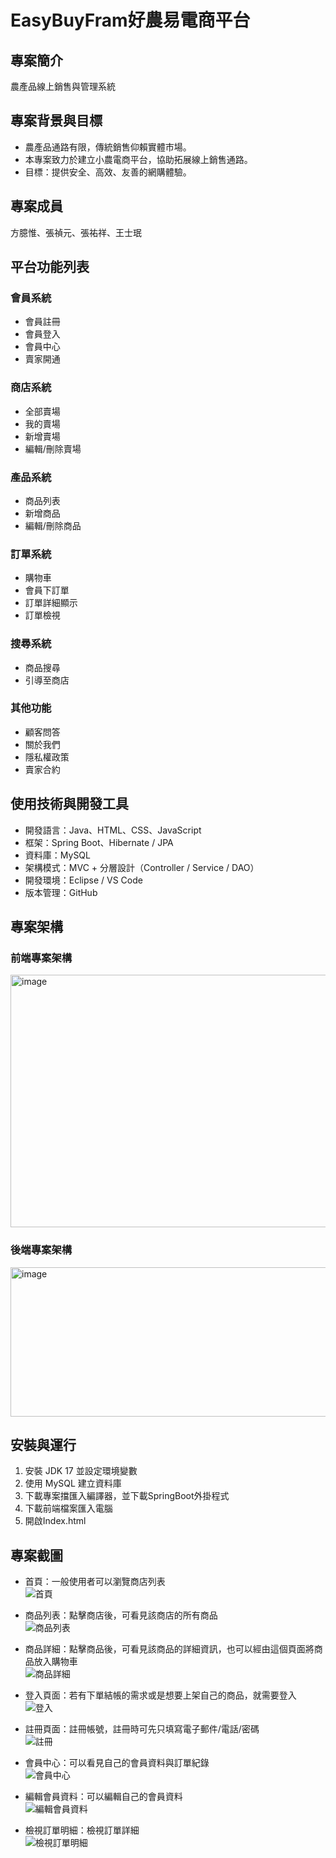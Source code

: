 # EasyBuyFram好農易電商平台

## 專案簡介
農產品線上銷售與管理系統

## 專案背景與目標
- 農產品通路有限，傳統銷售仰賴實體市場。<br>
- 本專案致力於建立小農電商平台，協助拓展線上銷售通路。<br>
- 目標：提供安全、高效、友善的網購體驗。<br>

## 專案成員
方臆惟、張禎元、張祐祥、王士珉

## 平台功能列表
### 會員系統
- 會員註冊
- 會員登入
- 會員中心
- 賣家開通

### 商店系統
- 全部賣場
- 我的賣場
- 新增賣場
- 編輯/刪除賣場

### 產品系統
- 商品列表
- 新增商品
- 編輯/刪除商品

### 訂單系統
- 購物車
- 會員下訂單
- 訂單詳細顯示
- 訂單檢視

### 搜尋系統
- 商品搜尋
- 引導至商店

### 其他功能
- 顧客問答
- 關於我們
- 隱私權政策
- 賣家合約

## 使用技術與開發工具
- 開發語言：Java、HTML、CSS、JavaScript
- 框架：Spring Boot、Hibernate / JPA
- 資料庫：MySQL
- 架構模式：MVC + 分層設計（Controller / Service / DAO）
- 開發環境：Eclipse / VS Code
- 版本管理：GitHub


## 專案架構
### 前端專案架構
<img width="576" height="404" alt="image" src="https://github.com/user-attachments/assets/7c9be080-0619-4276-ae16-9831a04a5432" />

### 後端專案架構
<img width="747" height="239" alt="image" src="https://github.com/user-attachments/assets/73d63b8f-101c-4412-a34a-63f8b0a46269" />


## 安裝與運行
1. 安裝 JDK 17 並設定環境變數
2. 使用 MySQL 建立資料庫
3. 下載專案擋匯入編譯器，並下載SpringBoot外掛程式
4. 下載前端檔案匯入電腦
5. 開啟Index.html

## 專案截圖
- 首頁：一般使用者可以瀏覽商店列表<br>
![首頁](./EasyBuyFarm_網頁截圖/首頁.png)

- 商品列表：點擊商店後，可看見該商店的所有商品<br>
![商品列表](./EasyBuyFarm_網頁截圖/商品列表.png)

- 商品詳細：點擊商品後，可看見該商品的詳細資訊，也可以經由這個頁面將商品放入購物車<br>
![商品詳細](./EasyBuyFarm_網頁截圖/商品詳細頁.png)

- 登入頁面：若有下單結帳的需求或是想要上架自己的商品，就需要登入<br>
![登入](./EasyBuyFarm_網頁截圖/登入.png)

- 註冊頁面：註冊帳號，註冊時可先只填寫電子郵件/電話/密碼<br>
![註冊](./EasyBuyFarm_網頁截圖/註冊.png)

- 會員中心：可以看見自己的會員資料與訂單紀錄<br>
![會員中心](./EasyBuyFarm_網頁截圖/會員中心.png)

- 編輯會員資料：可以編輯自己的會員資料<br>
![編輯會員資料](./EasyBuyFarm_網頁截圖/編輯個人會員資料.png)

- 檢視訂單明細：檢視訂單詳細<br>
![檢視訂單明細](./EasyBuyFarm_網頁截圖/訂單明細.png)

